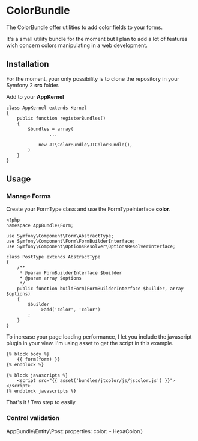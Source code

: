 # ColorBundle

The ColorBundle offer utilities to add color fields to your forms.

It's a small utility bundle for the moment but I plan to add a lot of features wich concern colors manipulating in a web development.

## Installation

For the moment, your only possibility is to clone the repository in your Symfony 2 **src** folder.

Add to your **AppKernel**


	class AppKernel extends Kernel
	{
    	public function registerBundles()
    	{
        	$bundles = array(
        			...
        		
        		new JT\ColorBundle\JTColorBundle(),
        	)
        }
    }

## Usage

### Manage Forms

Create your FormType class and use the FormTypeInterface **color**.

	<?php
	namespace AppBundle\Form;

	use Symfony\Component\Form\AbstractType;
	use Symfony\Component\Form\FormBuilderInterface;
	use Symfony\Component\OptionsResolver\OptionsResolverInterface;

	class PostType extends AbstractType
	{
    	/**
	     * @param FormBuilderInterface $builder
    	 * @param array $options
	     */
	    public function buildForm(FormBuilderInterface $builder, array $options)
    	{
	        $builder
	            ->add('color', 'color')
	        ;
    	}
    }

To increase your page loading performance, I let you include the javascript plugin in your view. I'm using asset to get the script in this example.
	
	{% block body %}
		{{ form(form) }}
	{% endblock %}
	
	{% block javascripts %}
		<script src="{{ asset('bundles/jtcolor/js/jscolor.js') }}"></script>
	{% endblock javascripts %}

That's it ! Two step to easily

### Control validation

AppBundle\Entity\Post:
    properties:
        color:
            - HexaColor()
